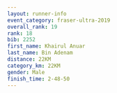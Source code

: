 ```yaml
---
layout: runner-info 
event_category: fraser-ultra-2019 
overall_rank: 19
rank: 18
bib: 2252
first_name: Khairul Anuar
last_name: Bin Adenam
distance: 22KM
category_km: 22KM
gender: Male
finish_time: 2-48-50
---
```

